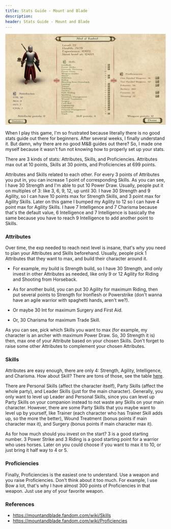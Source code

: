 ```yaml
---
title: Stats Guide - Mount and Blade
description:
header: Stats Guide - Mount and Blade
---
```


![image](/img/mount-and-blade.jpg "Mount and Blade")

When I play this game, I'm so frustrated because literally there is no good stats guide out there for beginners. After several weeks, I finally understand it. But damn, why there are no good M&B guides out there? So, I made one myself because it wasn't fun not knowing how to properly set up your stats.

There are 3 kinds of stats: Attributes,  Skills, and Proficiencies. Attributes max out at 10 points, Skills at 30 points, and Proficiencies at 699 points.

Attributes and Skills related to each other. For every 3 points of Attributes you put in, you can increase 1 point of corresponding Skills. As you can see, I have 30 Strength and I'm able to put 10 Power Draw. Usually, people put it on multiples of 3: like 3, 6, 9, 12, up until 30. I have 30 Strength and 9 Agility, so I can have 10 points max for Strength Skills, and 3 point max for Agility Skills. Later on this game I bumped my Agility to 12 so I can have 4 point max for Agility Skills. I have 7 Intelligence and 7 Charisma because that's the default value, 6 Intelligence and 7 Intelligence is basically the same because you have to reach 9 Intelligence to add another point to Skills.

### Attributes

Over time, the exp needed to reach next level is insane, that's why you need to plan your Attributes and Skills beforehand. Usually, people pick 1 Attributes that they want to max, and build their character around it.

* For example, my build is Strength build, so I have 30 Strength, and only invest in other Attributes as needed, like only 9 or 12 Agility for Riding and Shooting from Horseback.

* As for another build, you can put 30 Agility for maximum Riding, then put several points to Strength for Ironflesh or Powerstrike (don't wanna have an agile warrior with spaghetti hands, aren't we?).

* Or maybe 30 Int for maximum Surgery and First Aid.

* Or, 30 Charisma for maximum Trade Skill.

As you can see, pick which Skills you want to max (for example, my character is an archer with maximum Power Draw. So, 30 Strength it is) then, max one of your Attribute based on your chosen Skills. Don't forget to raise some other Attributes to complement your chosen Attributes.

### Skills

Attributes are easy enough, there are only 4: Strength, Agility, Intelligence, and Charisma. How about Skill? There are tons of those, see the table [here](https://mountandblade.fandom.com/wiki/Skills).

There are Personal Skills (affect the character itself), Party Skills (affect the whole party), and Leader Skills (just for the main character). Generally, you only want to level up Leader and Personal Skills, since you can level up Party Skills on your companion instead to not waste any Skills on your main character. However, there are some Party Skills that you maybe want to level up by yourself, like Trainer (each character who has Trainer Skill adds up, so the more the better), Wound Treatment (bonus points if main character max it), and Surgery (bonus points if main character max it).

As for how much should you invest on the start? 3 is a good starting number. 3 Power Strike and 3 Riding is a good starting point for a warrior who uses horses. Later on you could choose if you want to max it to 10, or just bring it half way to 4 or 5.

### Proficiencies

Finally, Proficiencies is the easiest one to understand. Use a weapon and you raise Proficiencies. Don't think about it too much. For example, I use Bow a lot, that's why I have almost 300 points of Proficiencies in that weapon. Just use any of your favorite weapon.

### References

* https://mountandblade.fandom.com/wiki/Skills
* https://mountandblade.fandom.com/wiki/Proficiencies
